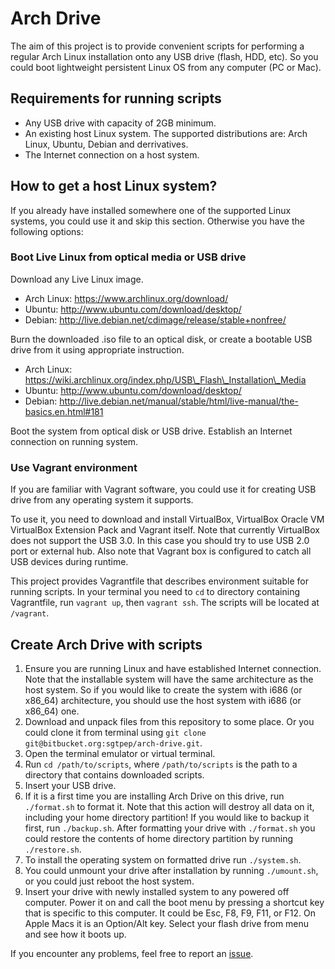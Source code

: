 # Arch Drive

The aim of this project is to provide convenient scripts for performing a regular Arch Linux installation onto any USB drive (flash, HDD, etc). So you could boot lightweight persistent Linux OS from any computer (PC or Mac).

## Requirements for running scripts

- Any USB drive with capacity of 2GB minimum.
- An existing host Linux system. The supported distributions are: Arch Linux, Ubuntu, Debian and derrivatives.
- The Internet connection on a host system.

## How to get a host Linux system?

If you already have installed somewhere one of the supported Linux systems, you could use it and skip this section. Otherwise you have the following options:

### Boot Live Linux from optical media or USB drive

Download any Live Linux image.

- Arch Linux: https://www.archlinux.org/download/
- Ubuntu: http://www.ubuntu.com/download/desktop/
- Debian: http://live.debian.net/cdimage/release/stable+nonfree/

Burn the downloaded .iso file to an optical disk, or create a bootable USB drive from it using appropriate instruction.

- Arch Linux: https://wiki.archlinux.org/index.php/USB\_Flash\_Installation\_Media
- Ubuntu: http://www.ubuntu.com/download/desktop/
- Debian: http://live.debian.net/manual/stable/html/live-manual/the-basics.en.html#181

Boot the system from optical disk or USB drive. Establish an Internet connection on running system.

### Use Vagrant environment

If you are familiar with Vagrant software, you could use it for creating USB drive from any operating system it supports.

To use it, you need to download and install VirtualBox, VirtualBox Oracle VM VirtualBox Extension Pack and Vagrant itself. Note that currently VirtualBox does not support the USB 3.0. In this case you should try to use USB 2.0 port or external hub. Also note that Vagrant box is configured to catch all USB devices during runtime.

This project provides Vagrantfile that describes environment suitable for running scripts. In your terminal you need to `cd` to directory containing Vagrantfile, run `vagrant up`, then `vagrant ssh`. The scripts will be located at `/vagrant`.

## Create Arch Drive with scripts

1. Ensure you are running Linux and have established Internet connection. Note that the installable system will have the same architecture as the host system. So if you would like to create the system with i686 (or x86\_64) architecture, you should use the host system with i686 (or x86\_64) one.
2. Download and unpack files from this repository to some place. Or you could clone it from terminal using `git clone git@bitbucket.org:sgtpep/arch-drive.git`.
3. Open the terminal emulator or virtual terminal.
4. Run `cd /path/to/scripts`, where `/path/to/scripts` is the path to a directory that contains downloaded scripts.
5. Insert your USB drive.
7. If it is a first time you are installing Arch Drive on this drive, run `./format.sh` to format it. Note that this action will destroy all data on it, including your home directory partition! If you would like to backup it first, run `./backup.sh`. After formatting your drive with `./format.sh` you could restore the contents of home directory partition by running `./restore.sh`.
8. To install the operating system on formatted drive run `./system.sh`.
9. You could unmount your drive after installation by running `./umount.sh`, or you could just reboot the host system.
10. Insert your drive with newly installed system to any powered off computer. Power it on and call the boot menu by pressing a shortcut key that is specific to this computer. It could be Esc, F8, F9, F11, or F12. On Apple Macs it is an Option/Alt key. Select your flash drive from menu and see how it boots up.

If you encounter any problems, feel free to report an [issue](https://bitbucket.org/sgtpep/arch-drive/issues).
